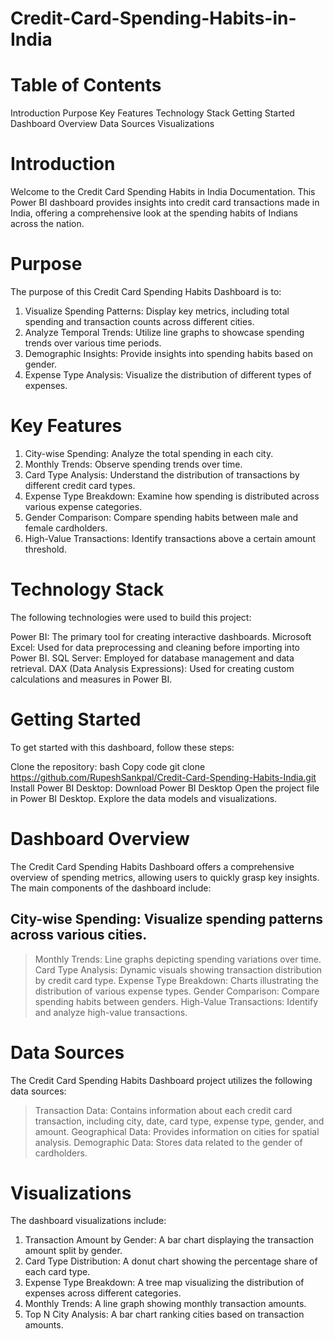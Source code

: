 # Credit-Card-Spending-Habits-in-India

# Table of Contents
Introduction
Purpose
Key Features
Technology Stack
Getting Started
Dashboard Overview
Data Sources
Visualizations

# Introduction
Welcome to the Credit Card Spending Habits in India Documentation. This Power BI dashboard provides insights into credit card transactions made in India, offering a comprehensive look at the spending habits of Indians across the nation.

# Purpose
The purpose of this Credit Card Spending Habits Dashboard is to:

1. Visualize Spending Patterns: Display key metrics, including total spending and transaction counts across different cities.
2. Analyze Temporal Trends: Utilize line graphs to showcase spending trends over various time periods.
3. Demographic Insights: Provide insights into spending habits based on gender.
4. Expense Type Analysis: Visualize the distribution of different types of expenses.

# Key Features
1. City-wise Spending: Analyze the total spending in each city.
2. Monthly Trends: Observe spending trends over time.
3. Card Type Analysis: Understand the distribution of transactions by different credit card types.
4. Expense Type Breakdown: Examine how spending is distributed across various expense categories.
5. Gender Comparison: Compare spending habits between male and female cardholders.
6. High-Value Transactions: Identify transactions above a certain amount threshold.

# Technology Stack
The following technologies were used to build this project:

Power BI: The primary tool for creating interactive dashboards.
Microsoft Excel: Used for data preprocessing and cleaning before importing into Power BI.
SQL Server: Employed for database management and data retrieval.
DAX (Data Analysis Expressions): Used for creating custom calculations and measures in Power BI.

# Getting Started
To get started with this dashboard, follow these steps:

Clone the repository:
bash
Copy code
git clone https://github.com/RupeshSankpal/Credit-Card-Spending-Habits-India.git
Install Power BI Desktop: Download Power BI Desktop
Open the project file in Power BI Desktop.
Explore the data models and visualizations.

# Dashboard Overview
The Credit Card Spending Habits Dashboard offers a comprehensive overview of spending metrics, allowing users to quickly grasp key insights. The main components of the dashboard include:

## City-wise Spending: Visualize spending patterns across various cities.
> Monthly Trends: Line graphs depicting spending variations over time.
> Card Type Analysis: Dynamic visuals showing transaction distribution by credit card type.
> Expense Type Breakdown: Charts illustrating the distribution of various expense types.
> Gender Comparison: Compare spending habits between genders.
> High-Value Transactions: Identify and analyze high-value transactions.

# Data Sources
The Credit Card Spending Habits Dashboard project utilizes the following data sources:

> Transaction Data: Contains information about each credit card transaction, including city, date, card type, expense type, gender, and amount.
> Geographical Data: Provides information on cities for spatial analysis.
> Demographic Data: Stores data related to the gender of cardholders.

# Visualizations
The dashboard visualizations include:

1. Transaction Amount by Gender: A bar chart displaying the transaction amount split by gender.
2. Card Type Distribution: A donut chart showing the percentage share of each card type.
3. Expense Type Breakdown: A tree map visualizing the distribution of expenses across different categories.
4. Monthly Trends: A line graph showing monthly transaction amounts.
5. Top N City Analysis: A bar chart ranking cities based on transaction amounts.
